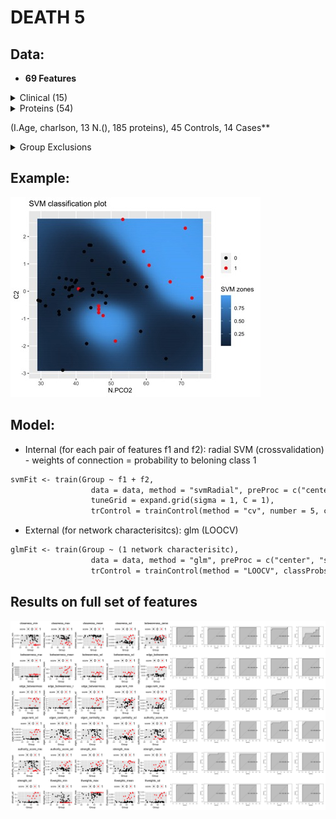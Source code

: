  
# DEATH 5
 
## Data: 
- **69 Features**
<details>
<summary>Clinical (15)</summary>
 <pre>
 I.Age, charlson, N.THROMBOZYTEN, N.GOT..AST..HP, N.GPT..ALT..HP, N.LDH.HP, N.CRP.HP, N.FERRITIN.HP, N.PROCALCITONIN, N.INR, N.QUICK..TPZ., N.CREATINKINASE..CK..HP, N.KREATININ..JAFFe..HP, N.UNREIFE.GRANULOZYTEN.ABSOLUT, N.APTT
 </pre>
</details>
<details>
<summary>Proteins (54)</summary>
 <pre>
 A2M, AGT, AHSG, ALB, AMBP, APOA1, APOB, APOE, APOH, B2M, C1QA, C1QB, C1QC, C3, C4A, C4B, C5, CP, CRP, CST3, F10, F11, F12, F13A1, F13B, F2, F5, F9, FGA, FGB, FN1, HBA1, HBB, HP, HPX, KLKB1, LPA, LYZ, ORM1, ORM2, PLG, PPBP, PROS1, RBP4, S100A8, S100A9, SERPINA1, SERPINC1, SERPINF2, SERPING1, SHBG, TF, TTR, VWF
 </pre>
</details>
 
 
 (I.Age, charlson, 13 N.(), 185 proteins), 45 Controls, 14 Cases**
 

 
 <details>
<summary>Group Exclusions</summary>
<br>From the point a patient has a WHO>=6, they die (1) or survive (0)	
<br>
<pre>
| #0          | 45       |                                     |
| #1          | 14       |                                     |
| #Excluded   | 104      |                                     |
|-------------|----------|-------------------------------------|
| Aux.Id      | Group    | Reason for exclusion                |
|-------------|----------|-------------------------------------|
| C19-CB-0000 | Excluded | Incomplete data                     |
| C19-CB-0001 | Excluded | All points <6                       |
| C19-CB-0003 | Excluded | All points <6                       |
| C19-CB-0005 | Excluded | All points <6                       |
| C19-CB-0008 | 0        |                                     |
| C19-CB-0009 | 0        |                                     |
| C19-CB-0010 | Excluded | All points <6                       |
| C19-CB-0012 | 0        |                                     |
| C19-CB-0013 | 1        |                                     |
| C19-CB-0016 | 1        |                                     |
| C19-CB-0018 | Excluded | All points <6                       |
| C19-CB-0020 | 0        |                                     |
| C19-CB-0021 | 0        |                                     |
| C19-CB-0022 | Excluded | All points <6                       |
| C19-CB-0023 | Excluded | All points <6                       |
| C19-CB-0025 | 0        |                                     |
| C19-CB-0026 | Excluded | All points <6                       |
| C19-CB-0029 | Excluded | All points <6                       |
| C19-CB-0030 | Excluded | All points <6                       |
| C19-CB-0032 | 1        |                                     |
| C19-CB-0033 | 0        |                                     |
| C19-CB-0035 | Excluded | All points <6                       |
| C19-CB-0036 | 1        |                                     |
| C19-CB-0037 | Excluded | All points <6                       |
| C19-CB-0038 | Excluded | All points <6                       |
| C19-CB-0039 | Excluded | All points <6                       |
| C19-CB-0041 | Excluded | All points <6                       |
| C19-CB-0042 | Excluded | All points <6                       |
| C19-CB-0043 | Excluded | All points <6                       |
| C19-CB-0044 | Excluded | All points <6                       |
| C19-CB-0045 | Excluded | All points <6                       |
| C19-CB-0046 | Excluded | All points <6                       |
| C19-CB-0047 | Excluded | All points <6                       |
| C19-CB-0048 | Excluded | All points <6                       |
| C19-CB-0049 | Excluded | All points <6                       |
| C19-CB-0050 | Excluded | All points <6                       |
| C19-CB-0051 | Excluded | All points <6                       |
| C19-CB-0052 | Excluded | All points <6                       |
| C19-CB-0053 | Excluded | All points <6                       |
| C19-CB-0054 | Excluded | All points <6                       |
| C19-CB-0055 | Excluded | All points <6                       |
| C19-CB-0056 | Excluded | All points <6                       |
| C19-CB-0057 | 0        |                                     |
| C19-CB-0058 | 0        |                                     |
| C19-CB-0059 | 1        |                                     |
| C19-CB-0060 | Excluded | All points <6                       |
| C19-CB-0061 | 0        |                                     |
| C19-CB-0062 | 0        |                                     |
| C19-CB-0063 | Excluded | All points <6                       |
| C19-CB-0064 | 0        |                                     |
| C19-CB-0065 | Excluded | All points <6                       |
| C19-CB-0066 | Excluded | All points <6                       |
| C19-CB-0067 | Excluded | All points <6                       |
| C19-CB-0068 | Excluded | All points <6                       |
| C19-CB-0069 | Excluded | All points <6                       |
| C19-CB-0070 | Excluded | All points <6                       |
| C19-CB-0071 | Excluded | All points <6                       |
| C19-CB-0072 | Excluded | All points <6                       |
| C19-CB-0073 | Excluded | All points <6                       |
| C19-CB-0075 | Excluded | All points <6                       |
| C19-CB-0076 | 0        |                                     |
| C19-CB-0077 | Excluded | All points <6                       |
| C19-CB-0078 | Excluded | All points <6                       |
| C19-CB-0082 | 1        |                                     |
| C19-CB-0083 | 1        |                                     |
| C19-CB-0084 | Excluded | Incomplete data                     |
| C19-CB-0085 | 0        |                                     |
| C19-CB-0086 | Excluded | All points <6                       |
| C19-CB-0087 | Excluded | All points <6                       |
| C19-CB-0088 | Excluded | All points <6                       |
| C19-CB-0089 | Excluded | All points <6                       |
| C19-CB-0090 | 0        | But first point missing.            |
| C19-CB-0091 | 0        |                                     |
| C19-CB-0092 | Excluded | All points <6                       |
| C19-CB-0094 | 1        |                                     |
| C19-CB-0095 | Excluded | All points <6                       |
| C19-CB-0096 | Excluded | Incomplete data                     |
| C19-CB-0097 | Excluded | Refused treatment and died          |
| C19-CB-0098 | 0        |                                     |
| C19-CB-0099 | 0        |                                     |
| C19-CB-0100 | Excluded | All points <6                       |
| C19-CB-0101 | Excluded | All points <6                       |
| C19-CB-0102 | Excluded | Incomplete data                     |
| C19-CB-0103 | 1        |                                     |
| C19-CB-0104 | Excluded | Incomplete data                     |
| C19-CB-0106 | Excluded | Incomplete data                     |
| C19-CB-0107 | Excluded | All points <6                       |
| C19-CB-0108 | 0        |                                     |
| C19-CB-0109 | 0        |                                     |
| C19-CB-0111 | Excluded | Incomplete data                     |
| C19-CB-0112 | 1        |                                     |
| C19-CB-0113 | 0        |                                     |
| C19-CB-0114 | Excluded | All points <6                       |
| C19-CB-0115 | Excluded | All points <6                       |
| C19-CB-0116 | Excluded | All points <6                       |
| C19-CB-0117 | Excluded | All points <6                       |
| C19-CB-0118 | Excluded | All points <6                       |
| C19-CB-0119 | Excluded | All points <6                       |
| C19-CB-0120 | 0        |                                     |
| C19-CB-0121 | Excluded | All points <6                       |
| C19-CB-0122 | 0        |                                     |
| C19-CB-0123 | 0        |                                     |
| C19-CB-0124 | 0        |                                     |
| C19-CB-0125 | Excluded | All points <6                       |
| C19-CB-0126 | 0        |                                     |
| C19-CB-0127 | 0        |                                     |
| C19-CB-0128 | 1        |                                     |
| C19-CB-0129 | Excluded | All points <6                       |
| C19-CB-0130 | 0        |                                     |
| C19-CB-0131 | Excluded | All points <6                       |
| C19-CB-0132 | Excluded | Refused treatment and died          |
| C19-CB-0133 | 0        |                                     |
| C19-CB-0134 | Excluded | All points <6                       |
| C19-CB-0135 | 0        |                                     |
| C19-CB-0136 | 0        |                                     |
| C19-CB-0137 | 0        |                                     |
| C19-CB-0138 | Excluded | Incomplete data                     |
| C19-CB-0139 | Excluded | Incomplete data                     |
| C19-CB-0140 | Excluded | Incomplete data                     |
| C19-CB-0141 | Excluded | Incomplete data                     |
| C19-CB-0142 | 0        |                                     |
| C19-CB-0143 | Excluded | Incomplete data                     |
| C19-CB-0144 | Excluded | Incomplete data                     |
| C19-CB-0145 | Excluded | Incomplete data                     |
| C19-CB-0147 | Excluded | Incomplete data                     |
| C19-CB-0148 | Excluded | Incomplete data                     |
| C19-CB-0149 | Excluded | Incomplete data                     |
| C19-CB-0150 | 0        |                                     |
| C19-CB-0151 | Excluded | All points <6                       |
| C19-CB-0152 | Excluded | All points <6                       |
| C19-CB-0155 | Excluded | All points <6                       |
| C19-CB-0157 | Excluded | All points <6                       |
| C19-CB-0159 | 0        |                                     |
| C19-CB-0160 | 1        |                                     |
| C19-CB-0162 | 0        |                                     |
| C19-CB-0164 | 0        |                                     |
| C19-CB-0165 | 0        |                                     |
| C19-CB-0166 | Excluded | All points <6                       |
| C19-CB-0167 | Excluded | All points <6                       |
| C19-CB-0168 | Excluded | All points <6                       |
| C19-CB-0169 | 1        |                                     |
| C19-CB-0170 | 1        | But first point missing (assume >5) |
| C19-CB-0175 | Excluded | Incomplete data                     |
| C19-CB-0176 | 0        |                                     |
| C19-CB-0179 | Excluded | All points <6                       |
| C19-CB-0180 | Excluded | Incomplete data                     |
| C19-CB-0181 | 0        |                                     |
| C19-CB-0196 | Excluded | All points <6                       |
| C19-CB-0197 | Excluded | All points <6                       |
| C19-CB-0198 | 0        |                                     |
| C19-CB-0199 | 0        |                                     |
| C19-CB-0214 | 0        |                                     |
| C19-CB-0215 | 0        |                                     |
| C19-CB-0216 | Excluded | All points <6                       |
| C19-CB-0217 | Excluded | All points <6                       |
| C19-CB-0218 | 0        |                                     |
| C19-CB-0219 | Excluded | All points <6                       |
| C19-CB-0220 | Excluded | Refused treatment and died          |
| C19-CB-0221 | Excluded | All points <6                       |
| C19-CB-0222 | Excluded | All points <6                       |
| C19-CB-0223 | Excluded | All points <6                       |
| C19-CB-0224 | Excluded | All points <6                       |
| C19-CB-0225 | Excluded | Incomplete data                     |
</pre>
</details>
 
## Example:
![Image](/docs/DIED6_EXAMPLE.jpg)

## Model:
 - Internal (for each pair of features f1 and f2): radial SVM (crossvalidation) - weights of connection = probability to beloning class 1
 ```markdown
 svmFit <- train(Group ~ f1 + f2,
                   data = data, method = "svmRadial", preProc = c("center", "scale"),metric = "ROC",
                   tuneGrid = expand.grid(sigma = 1, C = 1),
                   trControl = trainControl(method = "cv", number = 5, classProbs = TRUE, summaryFunction = twoClassSummary))
 ```
 - External (for network characterisitcs): glm (LOOCV)
 ```markdown
 glmFit <- train(Group ~ (1 network characterisitc),
                   data = data, method = "glm", preProc = c("center", "scale"), metric = "ROC",
                   trControl = trainControl(method = "LOOCV", classProbs = TRUE, summaryFunction = twoClassSummary))
 ```
 
## Results on full set of features
![Image](/docs/DIED6_1.jpg)
